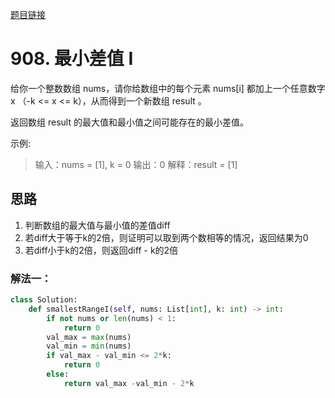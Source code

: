[题目链接](https://leetcode-cn.com/problems/smallest-range-i/)
# 908. 最小差值 I
给你一个整数数组 nums，请你给数组中的每个元素 nums[i] 都加上一个任意数字 x （-k <= x <= k），从而得到一个新数组 result 。

返回数组 result 的最大值和最小值之间可能存在的最小差值。


示例:
>输入：nums = [1], k = 0
输出：0
解释：result = [1]


## 思路
1. 判断数组的最大值与最小值的差值diff
2. 若diff大于等于k的2倍，则证明可以取到两个数相等的情况，返回结果为0
3. 若diff小于k的2倍，则返回diff - k的2倍
### 解法一：

```python
class Solution:
    def smallestRangeI(self, nums: List[int], k: int) -> int:
        if not nums or len(nums) < 1:
            return 0
        val_max = max(nums)
        val_min = min(nums)
        if val_max - val_min <= 2*k:
            return 0
        else:
            return val_max -val_min - 2*k
```

